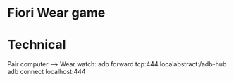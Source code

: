 # Fiori Wear game


# Technical
Pair computer --> Wear watch: 
adb forward tcp:444 localabstract:/adb-hub
adb connect localhost:444